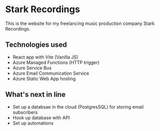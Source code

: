# Stark Recordings
This is the website for my freelancing music production company Stark Recordings.

## Technologies used
* React app with Vite (Vanilla JS)
* Azure Managed Functions (HTTP trigger)
* Azure Service Bus
* Azure Email Communication Service
* Azure Static Web App hosting

## What's next in line
* Set up a databsae in the cloud (PostgresSQL) for storing email subscribers
* Hook up database with API
* Set up automations 
  
